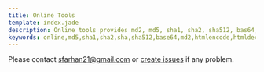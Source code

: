 ```yaml
---
title: Online Tools
template: index.jade
description: Online tools provides md2, md5, sha1, sha2, sha512, bas64, html encode / decode functions
keywords: online,md5,sha1,sha2,sha,sha512,base64,md2,htmlencode,htmldecode
---
```

Please contact [sfarhan21@gmail.com](mailto:sfarhan21@gmail.com) or [create issues](https://github.com/fsheik/online-tools/issues) if any problem.
